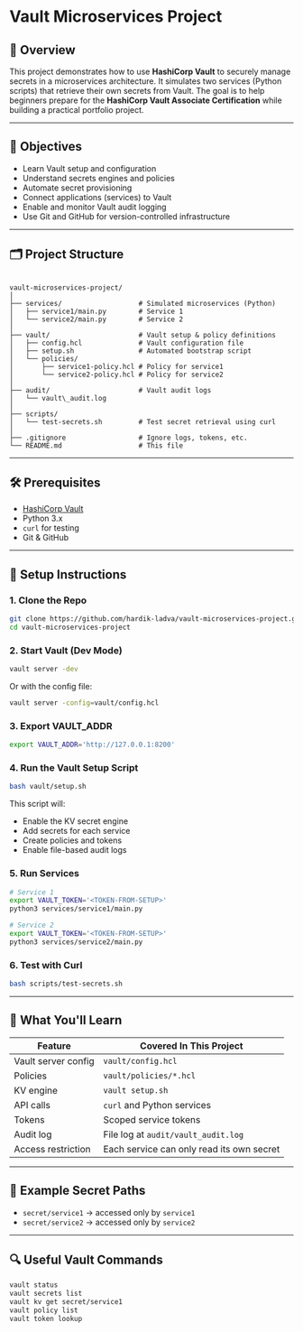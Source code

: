 
# Vault Microservices Project

## 🧩 Overview

This project demonstrates how to use **HashiCorp Vault** to securely manage secrets in a microservices architecture. It simulates two services (Python scripts) that retrieve their own secrets from Vault. The goal is to help beginners prepare for the **HashiCorp Vault Associate Certification** while building a practical portfolio project.

---

## 🎯 Objectives

- Learn Vault setup and configuration
- Understand secrets engines and policies
- Automate secret provisioning
- Connect applications (services) to Vault
- Enable and monitor Vault audit logging
- Use Git and GitHub for version-controlled infrastructure

---

## 🗂️ Project Structure

```

vault-microservices-project/
│
├── services/                   # Simulated microservices (Python)
│   ├── service1/main.py        # Service 1
│   └── service2/main.py        # Service 2
│
├── vault/                      # Vault setup & policy definitions
│   ├── config.hcl              # Vault configuration file
│   ├── setup.sh                # Automated bootstrap script
│   └── policies/
│       ├── service1-policy.hcl # Policy for service1
│       └── service2-policy.hcl # Policy for service2
│
├── audit/                      # Vault audit logs
│   └── vault\_audit.log
│
├── scripts/
│   └── test-secrets.sh         # Test secret retrieval using curl
│
├── .gitignore                  # Ignore logs, tokens, etc.
└── README.md                   # This file

````

---

## 🛠️ Prerequisites

- [HashiCorp Vault](https://www.vaultproject.io/downloads)
- Python 3.x
- `curl` for testing
- Git & GitHub

---

## 🚀 Setup Instructions

### 1. Clone the Repo

```bash
git clone https://github.com/hardik-ladva/vault-microservices-project.git
cd vault-microservices-project
````

### 2. Start Vault (Dev Mode)

```bash
vault server -dev
```

Or with the config file:

```bash
vault server -config=vault/config.hcl
```

### 3. Export VAULT\_ADDR

```bash
export VAULT_ADDR='http://127.0.0.1:8200'
```

### 4. Run the Vault Setup Script

```bash
bash vault/setup.sh
```

This script will:

* Enable the KV secret engine
* Add secrets for each service
* Create policies and tokens
* Enable file-based audit logs

### 5. Run Services

```bash
# Service 1
export VAULT_TOKEN='<TOKEN-FROM-SETUP>'
python3 services/service1/main.py

# Service 2
export VAULT_TOKEN='<TOKEN-FROM-SETUP>'
python3 services/service2/main.py
```

### 6. Test with Curl

```bash
bash scripts/test-secrets.sh
```

---

## 🔐 What You'll Learn

| Feature             | Covered In This Project                   |
| ------------------- | ----------------------------------------- |
| Vault server config | `vault/config.hcl`                        |
| Policies            | `vault/policies/*.hcl`                    |
| KV engine           | `vault setup.sh`                          |
| API calls           | `curl` and Python services                |
| Tokens              | Scoped service tokens                     |
| Audit log           | File log at `audit/vault_audit.log`       |
| Access restriction  | Each service can only read its own secret |

---

## 🧪 Example Secret Paths

* `secret/service1` → accessed only by `service1`
* `secret/service2` → accessed only by `service2`

---


## 🔍 Useful Vault Commands

```bash
vault status
vault secrets list
vault kv get secret/service1
vault policy list
vault token lookup
```

